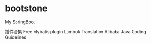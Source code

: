 # bootstone
My SoringBoot

插件合集
Free Mybatis plugin
Lombok
Translation
Alibaba Java Coding Guidelines